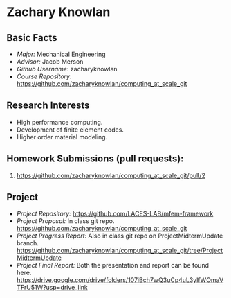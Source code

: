 # Zachary Knowlan

## Basic Facts
- *Major:* Mechanical Engineering
- *Advisor:* Jacob Merson
- *Github Username*: zacharyknowlan
- *Course Repository*: https://github.com/zacharyknowlan/computing_at_scale_git


## Research Interests
- High performance computing.
- Development of finite element codes.
- Higher order material modeling.

## Homework Submissions (pull requests):
1. https://github.com/zacharyknowlan/computing_at_scale_git/pull/2


## Project
- *Project Repository:* https://github.com/LACES-LAB/mfem-framework
- *Project Proposal:* In class git repo. https://github.com/zacharyknowlan/computing_at_scale_git
- *Project Progress Report:* Also in class git repo on ProjectMidtermUpdate branch. https://github.com/zacharyknowlan/computing_at_scale_git/tree/ProjectMidtermUpdate
- *Project Final Report:* Both the presentation and report can be found here. https://drive.google.com/drive/folders/107iBch7wQ3uCp4uL3ylfWOmaVTFrU51W?usp=drive_link
